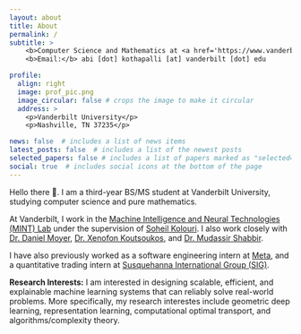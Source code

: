 ```yaml
---
layout: about
title: About
permalink: /
subtitle: > 
    <b>Computer Science and Mathematics at <a href='https://www.vanderbilt.edu/'>Vanderbilt University</a></b> <br>
    <b>Email:</b> abi [dot] kothapalli [at] vanderbilt [dot] edu

profile:
  align: right
  image: prof_pic.png
  image_circular: false # crops the image to make it circular
  address: >
    <p>Vanderbilt University</p>
    <p>Nashville, TN 37235</p>

news: false  # includes a list of news items
latest_posts: false  # includes a list of the newest posts
selected_papers: false # includes a list of papers marked as "selected={true}"
social: true  # includes social icons at the bottom of the page
---
```


Hello there 👋. I am a third-year BS/MS student at Vanderbilt University, studying computer science and pure mathematics.

At Vanderbilt, I work in the <a href='https://mint-vu.github.io/'>Machine Intelligence and Neural Technologies (MINT) Lab</a> under the supervision of <a href='https://skolouri.github.io/'>Soheil Kolouri</a>. I also work closely with <a href='https://dcmoyer.github.io/'>Dr. Daniel Moyer</a>, <a href='http://www.vuse.vanderbilt.edu/~koutsoxd/'>Dr. Xenofon Koutsoukos</a>, and <a href='https://engineering.vanderbilt.edu/bio/mudassir-shabbir'>Dr. Mudassir Shabbir</a>.

I have also previously worked as a software engineering intern at <a href='https://www.meta.com/'>Meta</a>, and a quantitative trading intern at <a href='https://sig.com/'>Susquehanna International Group (SIG)</a>.

<b>Research Interests:</b> I am interested in designing scalable, efficient, and explainable machine learning systems that can reliably solve real-world problems. More specifically, my research interestes include geometric deep learning, representation learning, computational optimal transport, and algorithms/complexity theory.
